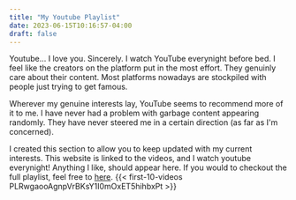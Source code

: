 ```yaml
---
title: "My Youtube Playlist"
date: 2023-06-15T10:16:57-04:00
draft: false
---
```


Youtube... I love you. Sincerely.
I watch YouTube everynight before bed. I feel like the creators on the platform put in the most effort. They genuinly care
about their content. Most platforms nowadays are stockpiled with people just trying to get famous.

Wherever my genuine interests lay, YouTube seems to recommend more of it to me. I have never had a problem with
garbage content appearing randomly. They have never steered me in a certain direction (as far as I'm concerned).

I created this section to allow you to keep updated with my current interests. This website is
linked to the videos, and I watch youtube everynight! Anything I like, should appear here. If you would to checkout
the full playlist, feel free to [here](https://www.youtube.com/playlist?list=PLRwgaooAgnpVrBKsY1I0mOxET5hihbxPt).
{{< first-10-videos PLRwgaooAgnpVrBKsY1I0mOxET5hihbxPt >}}
